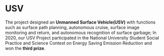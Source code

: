 # USV
The project designed an **Unmanned Surface Vehicle(USV)** with functions such as surface path planning, autonomous cruise, surface image monitoring and return, and autonomous recognition of surface garbage; In 2020, our USV Project participated in the National University Student Social Practice and Science Contest on Energy Saving Emission Reduction and won the **third prize**.
